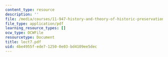 ```yaml
---
content_type: resource
description: ''
file: /media/courses/11-947-history-and-theory-of-historic-preservation-spring-2007/4be4955fede712500e03bd4109ee5dec_lect7.pdf
file_type: application/pdf
learning_resource_types: []
ocw_type: OCWFile
resourcetype: Document
title: lect7.pdf
uid: 4be4955f-ede7-1250-0e03-bd4109ee5dec
---
```

